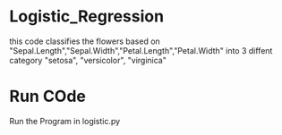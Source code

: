 # Logistic_Regression

this code classifies the flowers based on "Sepal.Length","Sepal.Width","Petal.Length","Petal.Width" into 3 diffent category
"setosa", "versicolor", "virginica"

# Run COde
 Run the Program in logistic.py
